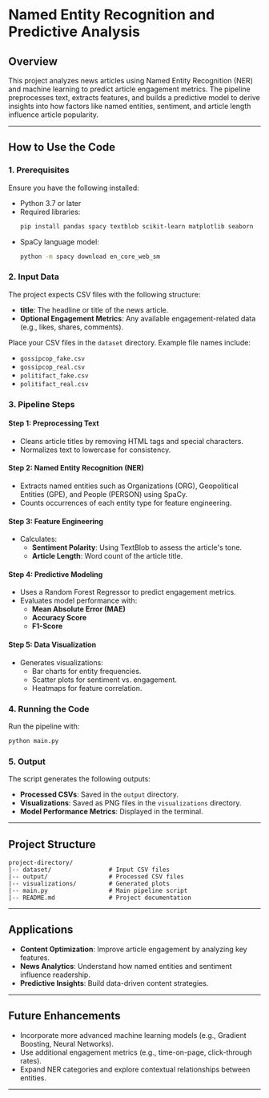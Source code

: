 # Named Entity Recognition and Predictive Analysis

## Overview
This project analyzes news articles using Named Entity Recognition (NER) and machine learning to predict article engagement metrics. The pipeline preprocesses text, extracts features, and builds a predictive model to derive insights into how factors like named entities, sentiment, and article length influence article popularity.

---

## How to Use the Code

### 1. Prerequisites
Ensure you have the following installed:
- Python 3.7 or later
- Required libraries:
  ```bash
  pip install pandas spacy textblob scikit-learn matplotlib seaborn
  ```
- SpaCy language model:
  ```bash
  python -m spacy download en_core_web_sm
  ```

### 2. Input Data
The project expects CSV files with the following structure:
- **title**: The headline or title of the news article.
- **Optional Engagement Metrics**: Any available engagement-related data (e.g., likes, shares, comments).

Place your CSV files in the `dataset` directory. Example file names include:
- `gossipcop_fake.csv`
- `gossipcop_real.csv`
- `politifact_fake.csv`
- `politifact_real.csv`

### 3. Pipeline Steps

#### **Step 1: Preprocessing Text**
- Cleans article titles by removing HTML tags and special characters.
- Normalizes text to lowercase for consistency.

#### **Step 2: Named Entity Recognition (NER)**
- Extracts named entities such as Organizations (ORG), Geopolitical Entities (GPE), and People (PERSON) using SpaCy.
- Counts occurrences of each entity type for feature engineering.

#### **Step 3: Feature Engineering**
- Calculates:
  - **Sentiment Polarity**: Using TextBlob to assess the article's tone.
  - **Article Length**: Word count of the article title.

#### **Step 4: Predictive Modeling**
- Uses a Random Forest Regressor to predict engagement metrics.
- Evaluates model performance with:
  - **Mean Absolute Error (MAE)**
  - **Accuracy Score**
  - **F1-Score**

#### **Step 5: Data Visualization**
- Generates visualizations:
  - Bar charts for entity frequencies.
  - Scatter plots for sentiment vs. engagement.
  - Heatmaps for feature correlation.

### 4. Running the Code
Run the pipeline with:
```bash
python main.py
```

### 5. Output
The script generates the following outputs:
- **Processed CSVs**: Saved in the `output` directory.
- **Visualizations**: Saved as PNG files in the `visualizations` directory.
- **Model Performance Metrics**: Displayed in the terminal.

---

## Project Structure
```
project-directory/
|-- dataset/                # Input CSV files
|-- output/                 # Processed CSV files
|-- visualizations/         # Generated plots
|-- main.py                 # Main pipeline script
|-- README.md               # Project documentation
```

---

## Applications
- **Content Optimization**: Improve article engagement by analyzing key features.
- **News Analytics**: Understand how named entities and sentiment influence readership.
- **Predictive Insights**: Build data-driven content strategies.

---

## Future Enhancements
- Incorporate more advanced machine learning models (e.g., Gradient Boosting, Neural Networks).
- Use additional engagement metrics (e.g., time-on-page, click-through rates).
- Expand NER categories and explore contextual relationships between entities.

---
